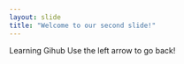 ```yaml
---
layout: slide
title: "Welcome to our second slide!"
---
```

Learning Gihub
Use the left arrow to go back!
